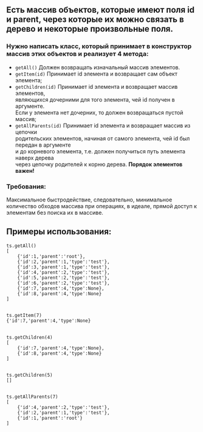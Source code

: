 ## Есть массив объектов, которые имеют поля id и parent, через которые их можно связать в дерево и некоторые произвольные поля.
### Нужно написать класс, который принимает в конструктор массив этих объектов и реализует 4 метода:
-   `getAll()` Должен возвращать изначальный массив элементов.
-   `getItem(id)` Принимает id элемента и возвращает сам объект элемента;
-   `getChildren(id)` Принимает id элемента и возвращает массив элементов,<br>
    являющихся дочерними для того элемента, чей id получен в аргументе.<br>
    Если у элемента нет дочерних, то должен возвращаться пустой массив;
-   `getAllParents(id)` Принимает id элемента и возвращает массив из цепочки<br>
    родительских элементов, начиная от самого элемента, чей id был передан в аргументе<br>
    и до корневого элемента, т.е. должен получиться путь элемента наверх дерева
    <br>через цепочку родителей к корню дерева. <b>Порядок элементов важен!</b>

### Требования:
Максимальное быстродействие, следовательно, минимальное количество обходов массива при операциях, в идеале, прямой доступ к элементам без поиска их в массиве.

## Примеры использования:
    ts.getAll()
    [
        {'id':1,'parent':'root'},
        {'id':2,'parent':1,'type':'test'},
        {'id':3,'parent':1,'type':'test'},
        {'id':4,'parent':2,'type':'test'},
        {'id':5,'parent':2,'type':'test'},
        {'id':6,'parent':2,'type':'test'},
        {'id':7,'parent':4,'type':None},
        {'id':8,'parent':4,'type':None}
    ]
##
    ts.getItem(7)
    {'id':7,'parent':4,'type':None}
##
    ts.getChildren(4)
    [
        {'id':7,'parent':4,'type':None},
        {'id':8,'parent':4,'type':None}
    ]
##
    ts.getChildren(5)
    []
##
    ts.getAllParents(7)
    [
        {'id':4,'parent':2,'type':'test'},
        {'id':2,'parent':1,'type':'test'},
        {'id':1,'parent':'root'}
    ]
##
